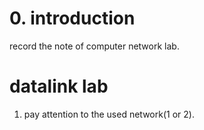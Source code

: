 # 0. introduction
record the note of computer network lab.

# datalink lab
1. pay attention to the used network(1 or 2).
